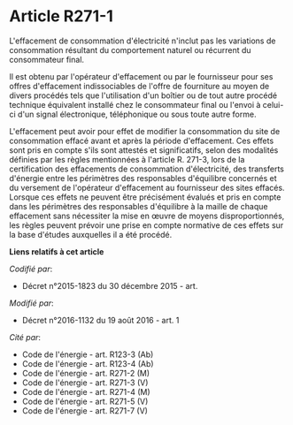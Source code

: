 # Article R271-1

L'effacement de consommation d'électricité n'inclut pas les variations de consommation résultant du comportement naturel ou
récurrent du consommateur final. 

Il est obtenu par l'opérateur d'effacement ou par le fournisseur pour ses offres d'effacement indissociables de l'offre de
fourniture au moyen de divers procédés tels que l'utilisation d'un boîtier ou de tout autre procédé technique équivalent
installé chez le consommateur final ou l'envoi à celui-ci d'un signal électronique, téléphonique ou sous toute autre forme. 

L'effacement peut avoir pour effet de modifier la consommation du site de consommation effacé avant et après la période
d'effacement. Ces effets sont pris en compte s'ils sont attestés et significatifs, selon des modalités définies par les
règles mentionnées à l'article R. 271-3, lors de la certification des effacements de consommation d'électricité, des
transferts d'énergie entre les périmètres des responsables d'équilibre concernés et du versement de l'opérateur d'effacement
au fournisseur des sites effacés. Lorsque ces effets ne peuvent être précisément évalués et pris en compte dans les
périmètres des responsables d'équilibre à la maille de chaque effacement sans nécessiter la mise en œuvre de moyens
disproportionnés, les règles peuvent prévoir une prise en compte normative de ces effets sur la base d'études auxquelles il a
été procédé.

**Liens relatifs à cet article**

_Codifié par_:

  - Décret n°2015-1823 du 30 décembre 2015 - art.

_Modifié par_:

  - Décret n°2016-1132 du 19 août 2016 - art. 1

_Cité par_:

  - Code de l'énergie - art. R123-3 (Ab)
  - Code de l'énergie - art. R123-4 (Ab)
  - Code de l'énergie - art. R271-2 (M)
  - Code de l'énergie - art. R271-3 (V)
  - Code de l'énergie - art. R271-4 (M)
  - Code de l'énergie - art. R271-5 (V)
  - Code de l'énergie - art. R271-7 (V)
